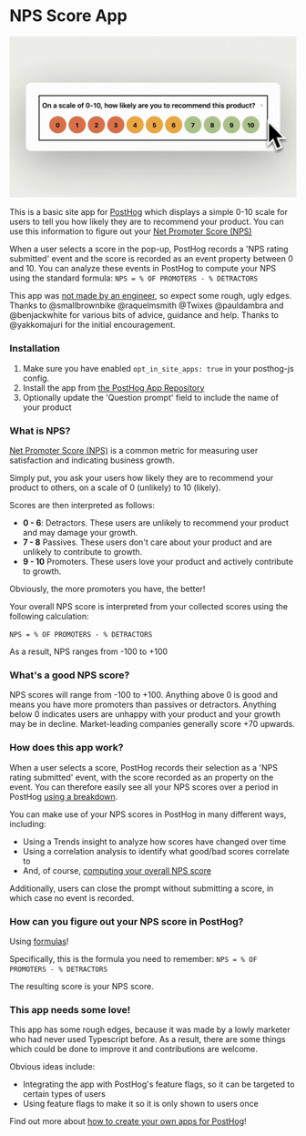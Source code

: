 # NPS Score App

![nps app](https://github.com/PostHog/nps-score-app/blob/da1a061f144f8f78c1ec5072bb26bd21d1a16929/nps2.gif)

This is a basic site app for [PostHog](https://posthog.com/) which displays a simple 0-10 scale for users to tell you how likely they are to recommend your product. You can use this information to figure out your [Net Promoter Score (NPS)](https://en.wikipedia.org/wiki/Net_promoter_score)

When a user selects a score in the pop-up, PostHog records a 'NPS rating submitted' event and the score is recorded as an event property between 0 and 10. You can analyze these events in PostHog to compute your NPS using the standard formula: `NPS = % OF PROMOTERS - % DETRACTORS` 

This app was [not made by an engineer](https://posthog.com/handbook/company/team/joe-martin), so expect some rough, ugly edges. Thanks to @smallbrownbike @raquelmsmith @Twixes @pauldambra and @benjackwhite for various bits of advice, guidance and help. Thanks to @yakkomajuri for the initial encouragement.

### Installation

1. Make sure you have enabled `opt_in_site_apps: true` in your posthog-js config.
2. Install the app from [the PostHog App Repository](posthog.com/apps)
3. Optionally update the 'Question prompt' field to include the name of your product

### What is NPS?

[Net Promoter Score (NPS)](https://en.wikipedia.org/wiki/Net_promoter_score) is a common metric for measuring user satisfaction and indicating business growth. 

Simply put, you ask your users how likely they are to recommend your product to others, on a scale of 0 (unlikely) to 10 (likely). 

Scores are then interpreted as follows:

- **0 - 6**: Detractors. These users are unlikely to recommend your product and may damage your growth.
- **7 - 8** Passives. These users don't care about your product and are unlikely to contribute to growth.
- **9 - 10** Promoters. These users love your product and actively contribute to growth. 

Obviously, the more promoters you have, the better!

Your overall NPS score is interpreted from your collected scores using the following calculation:

`NPS = % OF PROMOTERS - % DETRACTORS`

As a result, NPS ranges from -100 to +100

### What's a good NPS score?

NPS scores will range from -100 to +100. Anything above 0 is good and means you have more promoters than passives or detractors. Anything below 0 indicates users are unhappy with your product and your growth may be in decline. Market-leading companies generally score +70 upwards. 

### How does this app work?
When a user selects a score, PostHog records their selection as a 'NPS rating submitted' event, with the score recorded as an property on the event. You can therefore easily see all your NPS scores over a period in PostHog [using a breakdown](https://posthog.com/docs/product-analytics/trends#breaking-down-by-properties). 

You can make use of your NPS scores in PostHog in many different ways, including:

- Using a Trends insight to analyze how scores have changed over time
- Using a correlation analysis to identify what good/bad scores correlate to
- And, of course, [computing your overall NPS score](#how-can-you-figure-out-your-nps-score-in-posthog)

Additionally, users can close the prompt without submitting a score, in which case no event is recorded.

### How can you figure out your NPS score in PostHog?
Using [formulas](https://posthog.com/docs/product-analytics/trends#using-formulas)!

Specifically, this is the formula you need to remember: `NPS = % OF PROMOTERS - % DETRACTORS`

The resulting score is your NPS score. 

### This app needs some love!
This app has some rough edges, because it was made by a lowly marketer who had never used Typescript before. As a result, there are some things which could be done to improve it and contributions are welcome. 

Obvious ideas include:

- Integrating the app with PostHog's feature flags, so it can be targeted to certain types of users
- Using feature flags to make it so it is only shown to users once

Find out more about [how to create your own apps for PostHog](https://posthog.com/tutorials/build-your-own-posthog-app)!


